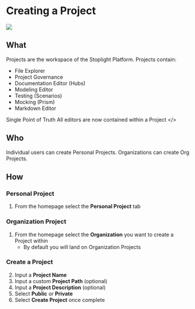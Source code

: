 # Creating a Project  

![](/assets/gifs/project-create.gif)

## What 
Projects are the workspace of the Stoplight Platform. Projects contain: 
* File Explorer 
* Project Governance 
* Documentation Editor (Hubs)
* Modeling Editor 
* Testing (Scenarios) 
* Mocking (Prism) 
* Markdown Editor 

<callout>Single Point of Truth All editors are now contained within a Project </>

## Who 
Individual users can create Personal Projects. Organizations can create Org Projects. 

## How 

### Personal Project
1. From the homepage select the **Personal Project** tab 

### Organization Project 
1. From the homepage select the **Organization** you want to create a Project within
	* By default you will land on Organization Projects 

### Create a Project
2. Input a **Project Name**
3. Input a custom **Project Path** (optional)
4. Input a **Project Description** (optional)
5. Select **Public** or **Private** 
6. Select **Create Project** once complete 
